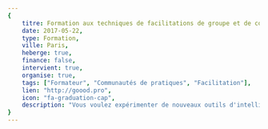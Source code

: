 ```yaml
---
{
	titre: Formation aux techniques de facilitations de groupe et de communautés de pratiques,
	date: 2017-05-22,
	type: Formation,
	ville: Paris,
	heberge: true,
	finance: false,
	intervient: true,
	organise: true,
	tags: ["Formateur", "Communautés de pratiques", "Facilitation"],
	lien: "http://goood.pro",
	icon: "fa-graduation-cap",
	description: "Vous voulez expérimenter de nouveaux outils d'intelligence collective ? changer de posture pour adopter celle de facilitateur ? avoir des clés pour créer et animer des communautés de pratiques ? c'est ce que vous vivrez pendant ces trois jours (le 22-23 mai et le 7 juin) »",
}
---
```


